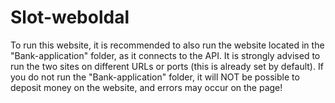 # Slot-weboldal

To run this website, it is recommended to also run the website located in the "Bank-application" folder, as it connects to the API. 
It is strongly advised to run the two sites on different URLs or ports (this is already set by default). 
If you do not run the "Bank-application" folder, it will NOT be possible to deposit money on the website, and errors may occur on the page!
